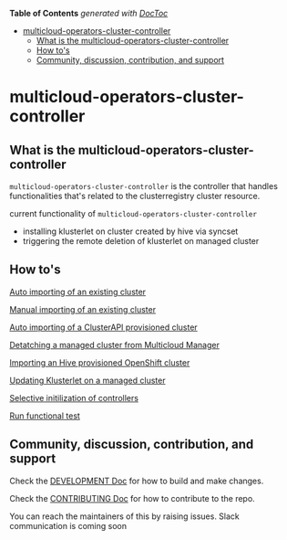 <!-- START doctoc generated TOC please keep comment here to allow auto update -->
<!-- DON'T EDIT THIS SECTION, INSTEAD RE-RUN doctoc TO UPDATE -->
**Table of Contents**  *generated with [DocToc](https://github.com/thlorenz/doctoc)*

- [multicloud-operators-cluster-controller](#multicloud-operators-cluster-controller)
    - [What is the multicloud-operators-cluster-controller](#what-is-the-multicloud-operators-cluster-controller)
    - [How to's](#how-tos)
    - [Community, discussion, contribution, and support](#community-discussion-contribution-and-support)

<!-- END doctoc generated TOC please keep comment here to allow auto update -->

# multicloud-operators-cluster-controller

## What is the multicloud-operators-cluster-controller

`multicloud-operators-cluster-controller` is the controller that handles functionalities that's related to the clusterregistry cluster resource.

current functionality of `multicloud-operators-cluster-controller`
- installing klusterlet on cluster created by hive via syncset
- triggering the remote deletion of klusterlet on managed cluster

## How to's

[Auto importing of an existing cluster](docs/cluster_auto_import.md)

[Manual importing of an existing cluster](docs/managedcluster_manual_import.md)

[Auto importing of a ClusterAPI provisioned cluster](docs/clusterapi_cluster_import.md)

[Detatching a managed cluster from Multicloud Manager](docs/detatch_managed_cluster.md)

[Importing an Hive provisioned OpenShift cluster](docs/hive_cluster_import.md)

[Updating Klusterlet on a managed cluster](docs/remote_klusterlet_update.md)

[Selective initilization of controllers](docs/selective_controller_init.md)

[Run functional test](docs/functional_test.md)

## Community, discussion, contribution, and support

Check the [DEVELOPMENT Doc](docs/development.md) for how to build and make changes.

Check the [CONTRIBUTING Doc](CONTRIBUTING.md) for how to contribute to the repo.

You can reach the maintainers of this by raising issues. Slack communication is coming soon
